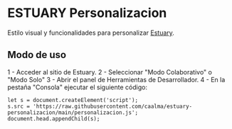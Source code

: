 # ESTUARY Personalizacion


Estilo visual y funcionalidades para personalizar [Estuary](https://estuary.mcmaster.ca/).

## Modo de uso

1 - Acceder al sitio de Estuary.
2 - Seleccionar "Modo Colaborativo" o "Modo Solo"
3 - Abrir el panel de Herramientas de Desarrollador.
4 - En la pestaña "Consola" ejecutar el siguiente código:

    let s = document.createElement('script');
    s.src = 'https://raw.githubusercontent.com/caalma/estuary-personalizacion/main/personalizacion.js';
    document.head.appendChild(s);
